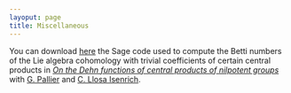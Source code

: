 ```yaml
---
layoput: page
title: Miscellaneous
---
```


You can download <a href="/cohomology.py">here</a> the Sage code used to compute the Betti numbers of the Lie algebra cohomology with trivial coefficients of certain central products in [_On the Dehn functions of central products of nilpotent groups_][CentralDehn]  with [G. Pallier](https://pallier.org/gabriel/) and [C. Llosa Isenrich](https://www.math.kit.edu/user/llosa/index.html).

[CentralDehn]: http://jeronimomaths.github.io/CentralDehn.pdf

